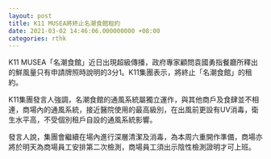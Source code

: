 ```yaml
---
layout: post
title: K11 MUSEA將終止名潮食館租約
date: 2021-03-02 14:46:06.000000000 +08:00
categories: rthk
---
```


K11 MUSEA「名潮食館」近日出現超級傳播，政府專家顧問袁國勇指餐廳所釋出的鮮風量只有申請牌照時說明的3分1。K11集團表示，將終止「名潮食館」的租約。

K11集團發言人強調，名潮食館的通風系統屬獨立運作，與其他商戶及食肆並不相連，商場內的通風系統，接近醫院使用的最高級別，在出風前更設有UV消毒，衛生水平高，不受個別租戶自設的通風系統影響。

發言人說，集團會繼續在場內進行深層清潔及消毒，為本周六重開作準備，商場亦將於明天為商場員工安排第二次檢測，商場員工須出示陰性檢測證明才可上班。
